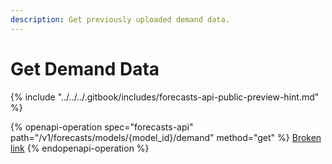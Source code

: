 ```yaml
---
description: Get previously uploaded demand data.
---
```


# Get Demand Data

{% include "../../../.gitbook/includes/forecasts-api-public-preview-hint.md" %}

{% openapi-operation spec="forecasts-api" path="/v1/forecasts/models/{model_id}/demand" method="get" %}
[Broken link](broken-reference)
{% endopenapi-operation %}

